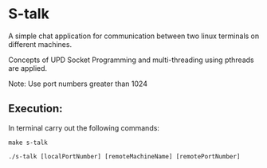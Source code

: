 # S-talk

A simple chat application for communication between two linux terminals on different machines.

Concepts of UPD Socket Programming and multi-threading using pthreads are applied.

Note: Use port numbers greater than 1024

## Execution:
In terminal carry out the following commands:

`make s-talk`
  
`./s-talk [localPortNumber] [remoteMachineName] [remotePortNumber]`

